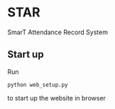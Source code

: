 # STAR
SmarT Attendance Record System

## Start up
Run 
```
python web_setup.py 
```
to start up the website in browser
